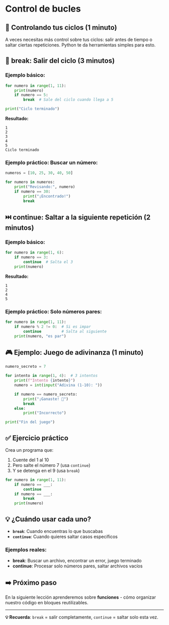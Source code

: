 # Control de bucles

## 🎯 Controlando tus ciclos (1 minuto)

A veces necesitas más control sobre tus ciclos: salir antes de tiempo o saltar ciertas repeticiones. Python te da herramientas simples para esto.

## 🛑 break: Salir del ciclo (3 minutos)

### Ejemplo básico:

```python
for numero in range(1, 11):
    print(numero)
    if numero == 5:
        break  # Sale del ciclo cuando llega a 5

print("Ciclo terminado")
```

**Resultado:**

```
1
2
3
4
5
Ciclo terminado
```

### Ejemplo práctico: Buscar un número:

```python
numeros = [10, 25, 30, 40, 50]

for numero in numeros:
    print("Revisando:", numero)
    if numero == 30:
        print("¡Encontrado!")
        break
```

## ⏭️ continue: Saltar a la siguiente repetición (2 minutos)

### Ejemplo básico:

```python
for numero in range(1, 6):
    if numero == 3:
        continue  # Salta el 3
    print(numero)
```

**Resultado:**

```
1
2
4
5
```

### Ejemplo práctico: Solo números pares:

```python
for numero in range(1, 11):
    if numero % 2 != 0:  # Si es impar
        continue         # Salta al siguiente
    print(numero, "es par")
```

## 🎮 Ejemplo: Juego de adivinanza (1 minuto)

```python
numero_secreto = 7

for intento in range(1, 4):  # 3 intentos
    print(f"Intento {intento}")
    numero = int(input("Adivina (1-10): "))

    if numero == numero_secreto:
        print("¡Ganaste! 🎉")
        break
    else:
        print("Incorrecto")

print("Fin del juego")
```

## ✅ Ejercicio práctico

Crea un programa que:

1. Cuente del 1 al 10
2. Pero salte el número 7 (usa `continue`)
3. Y se detenga en el 9 (usa `break`)

```python
for numero in range(1, 11):
    if numero == ___:
        continue
    if numero == ___:
        break
    print(numero)
```

## 💡 ¿Cuándo usar cada uno?

- **`break`**: Cuando encuentras lo que buscabas
- **`continue`**: Cuando quieres saltar casos específicos

### Ejemplos reales:

- **break**: Buscar un archivo, encontrar un error, juego terminado
- **continue**: Procesar solo números pares, saltar archivos vacíos

## ➡️ Próximo paso

En la siguiente lección aprenderemos sobre **funciones** - cómo organizar nuestro código en bloques reutilizables.

---

**💡 Recuerda**: `break` = salir completamente, `continue` = saltar solo esta vez.
